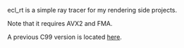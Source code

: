 ecl_rt is a simple ray tracer for my rendering side projects.

Note that it requires AVX2 and FMA.

A previous C99 version is located [here](https://github.com/elindsey/ecl_rt_legacy).

